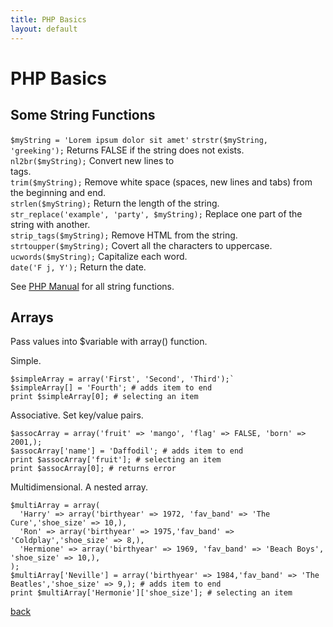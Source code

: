 ```yaml
---
title: PHP Basics
layout: default
---
```


# PHP Basics

## Some String Functions

`$myString = 'Lorem ipsum dolor sit amet'`
`strstr($myString, 'greeking');` Returns FALSE if the string does not exists. <br />
`nl2br($myString);` Convert new lines to <br /> tags. <br />
`trim($myString);` Remove white space (spaces, new lines and tabs) from the beginning and end. <br />
`strlen($myString);` Return the length of the string.<br />
`str_replace('example', 'party', $myString);` Replace one part of the string with another.<br />
`strip_tags($myString);` Remove HTML from the string.<br />
`strtoupper($myString);` Covert all the characters to uppercase.<br />
`ucwords($myString);` Capitalize each word. <br />
`date('F j, Y');` Return the date.

See [PHP Manual](http://php.net/manual/en/ref.strings.php) for all string functions.

## Arrays

Pass values into $variable with array() function.

Simple.
```
$simpleArray = array('First', 'Second', 'Third');`
$simpleArray[] = 'Fourth'; # adds item to end
print $simpleArray[0]; # selecting an item
```
Associative. Set key/value pairs.
```
$assocArray = array('fruit' => 'mango', 'flag' => FALSE, 'born' => 2001,);
$assocArray['name'] = 'Daffodil'; # adds item to end
print $assocArray['fruit']; # selecting an item
print $assocArray[0]; # returns error
```

Multidimensional. A nested array.
```
$multiArray = array(
  'Harry' => array('birthyear' => 1972, 'fav_band' => 'The Cure','shoe_size' => 10,),
  'Ron' => array('birthyear' => 1975,'fav_band' => 'Coldplay','shoe_size' => 8,),
  'Hermione' => array('birthyear' => 1969, 'fav_band' => 'Beach Boys', 'shoe_size' => 10,),
);
$multiArray['Neville'] = array('birthyear' => 1984,'fav_band' => 'The Beatles','shoe_size' => 9,); # adds item to end
print $multiArray['Hermonie']['shoe_size']; # selecting an item
```


[back](./)
